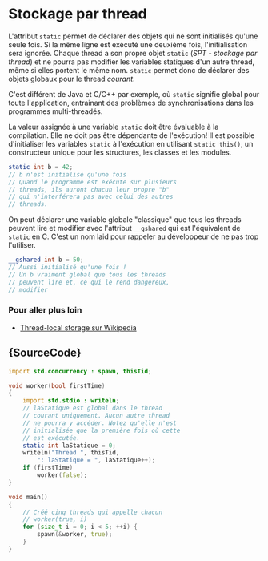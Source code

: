 # Stockage par thread

L'attribut `static` permet de déclarer des objets qui ne sont initialisés qu'une seule fois. Si la même ligne est exécuté une deuxième fois, l'initialisation sera ignorée. Chaque thread a son propre objet `static` (*SPT - stockage par thread*) et ne pourra pas modifier les variables statiques d'un autre thread, même si elles portent le même nom. `static` permet donc de déclarer des objets globaux pour le thread *courant*.

C'est différent de Java et C/C++ par exemple, où `static` signifie global pour toute l'application, entrainant des problèmes de synchronisations dans les programmes multi-threadés.

La valeur assignée à une variable `static` doit être évaluable à la compilation. Elle ne doit pas être dépendante de l'exécution! Il est possible d'initialiser les variables `static` à l'exécution en utilisant `static this()`, un constructeur unique pour les structures, les classes et les modules.

```d
static int b = 42;
// b n'est initialisé qu'une fois
// Quand le programme est exécute sur plusieurs
// threads, ils auront chacun leur propre "b"
// qui n'interférera pas avec celui des autres
// threads.
```

On peut déclarer une variable globale "classique" que tous les threads peuvent lire et modifier avec l'attribut `__gshared` qui est l'équivalent de `static` en C. C'est un nom laid pour rappeler au développeur de ne pas trop l'utiliser.

```d
__gshared int b = 50;
// Aussi initialisé qu'une fois !
// Un b vraiment global que tous les threads
// peuvent lire et, ce qui le rend dangereux, 
// modifier
```

### Pour aller plus loin

- [Thread-local storage sur Wikipedia](https://fr.wikipedia.org/wiki/Thread_local_storage)

## {SourceCode}

```d
import std.concurrency : spawn, thisTid;

void worker(bool firstTime)
{
    import std.stdio : writeln;
    // laStatique est global dans le thread
    // courant uniquement. Aucun autre thread
    // ne pourra y accéder. Notez qu'elle n'est
    // initialisée que la première fois où cette
    // est exécutée.
    static int laStatique = 0;
    writeln("Thread ", thisTid,
        ": laStatique = ", laStatique++);
    if (firstTime)
        worker(false);
}

void main()
{
    // Créé cinq threads qui appelle chacun 
    // worker(true, i)
    for (size_t i = 0; i < 5; ++i) {
        spawn(&worker, true);
    }
}
```
